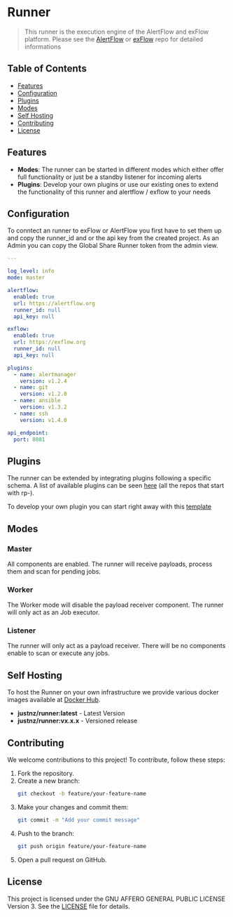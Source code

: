 # Runner
> This runner is the execution engine of the AlertFlow and exFlow platform. Please see the [AlertFlow](https://github.com/v1Flows/AlertFlow) or [exFlow](https://github.com/v1Flows/exFlow) repo for detailed informations

## Table of Contents

- [Features](#features)
- [Configuration](#configuration)
- [Plugins](#plugins)
- [Modes](#modes)
- [Self Hosting](#self-hosting)
- [Contributing](#contributing)
- [License](#license)

## Features
- **Modes**: The runner can be started in different modes which either offer full functionality or just be a standby listener for incoming alerts
- **Plugins**: Develop your own plugins or use our existing ones to extend the functionality of this runner and alertflow / exflow to your needs

## Configuration

To conntect an runner to exFlow or AlertFlow you first have to set them up and copy the runner_id and or the api key from the created project. As an Admin you can copy the Global Share Runner token from the admin view.

```yaml
---

log_level: info
mode: master

alertflow:
  enabled: true
  url: https://alertflow.org
  runner_id: null
  api_key: null

exflow:
  enabled: true
  url: https://exflow.org
  runner_id: null
  api_key: null

plugins:
  - name: alertmanager
    version: v1.2.4
  - name: git
    version: v1.2.0
  - name: ansible
    version: v1.3.2
  - name: ssh
    version: v1.4.0

api_endpoint:
  port: 8081
```

## Plugins
The runner can be extended by integrating plugins following a specific schema. A list of available plugins can be seen [here](https://github.com/orgs/AlertFlow/repositories) (all the repos that start with rp-).

To develop your own plugin you can start right away with this [template](https://github.com/AlertFlow/rp-template)

## Modes

### Master
All components are enabled. The runner will receive payloads, process them and scan for pending jobs.

### Worker
The Worker mode will disable the payload receiver component. The runner will only act as an Job executor.

### Listener
The runner will only act as a payload receiver. There will be no components enable to scan or execute any jobs.

## Self Hosting
To host the Runner on your own infrastructure we provide various docker images available at 
[Docker Hub](htthttps://hub.docker.com/r/justnz/runner).
- **justnz/runner:latest** - Latest Version
- **justnz/runner:vx.x.x** - Versioned release

## Contributing

We welcome contributions to this project! To contribute, follow these steps:

1. Fork the repository.
2. Create a new branch:
    ```sh
    git checkout -b feature/your-feature-name
    ```
3. Make your changes and commit them:
    ```sh
    git commit -m "Add your commit message"
    ```
4. Push to the branch:
    ```sh
    git push origin feature/your-feature-name
    ```
5. Open a pull request on GitHub.

## License
This project is licensed under the GNU AFFERO GENERAL PUBLIC LICENSE Version 3. See the [LICENSE](https://github.com/v1Flows/runner/blob/main/LICENSE) file for details.
